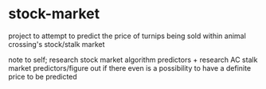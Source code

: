 # stock-market

project to attempt to predict the price of turnips being sold within animal crossing's stock/stalk market 

note to self; research stock market algorithm predictors + research AC stalk market predictors/figure out if there even is a possibility to have a definite price to be predicted 
